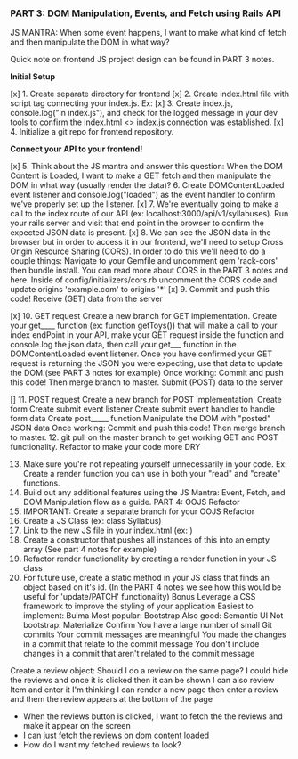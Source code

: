 ### PART 3: DOM Manipulation, Events, and Fetch using Rails API
JS MANTRA: When some event happens, I want to make what kind of fetch and then manipulate the DOM in what way?

Quick note on frontend JS project design can be found in PART 3 notes.

**Initial Setup**

[x] 1. Create separate directory for frontend
[x] 2. Create index.html file with script tag connecting your index.js. Ex: <script type="text/javascript" src="index.js"></script>
[x] 3. Create index.js, console.log("in index.js"), and check for the logged message in your dev tools to confirm the index.html <> index.js connection was established.
[x] 4. Initialize a git repo for frontend repository.

**Connect your API to your frontend!** 

[x] 5. Think about the JS mantra and answer this question: When the DOM Content is Loaded, I want to make a GET fetch and then manipulate the DOM in what way (usually render the data)?
 6. Create DOMContentLoaded event listener and console.log("loaded") as the event handler to confirm we've properly set up the listener.
[x] 7. We're eventually going to make a call to the index route of our API (ex: localhost:3000/api/v1/syllabuses). Run your rails server and visit that end point in the browser to confirm the expected JSON data is present.
[x] 8. We can see the JSON data in the browser but in order to access it in our frontend, we'll need to setup Cross Origin Resource Sharing (CORS). In order to do this we'll need to do a couple things:
Navigate to your Gemfile and uncomment gem 'rack-cors' then bundle install. You can read more about CORS in the PART 3 notes and here.
Inside of config/initializers/cors.rb uncomment the CORS code and update origins 'example.com' to origins '*'
[x] 9. Commit and push this code!
Receive (GET) data from the server

[x] 10. GET request
Create a new branch for GET implementation.
Create your get____ function (ex: function getToys()) that will make a call to your index endPoint in your API, make your GET request inside the function and console.log the json data, then call your get___ function in the DOMContentLoaded event listener.
Once you have confirmed your GET request is returning the JSON you were expecting, use that data to update the DOM.(see PART 3 notes for example)
Once working: Commit and push this code! Then merge branch to master.
Submit (POST) data to the server

[] 11. POST request
Create a new branch for POST implementation.
Create form
Create submit event listener
Create submit event handler to handle form data
Create post_____ function
Manipulate the DOM with "posted" JSON data
Once working: Commit and push this code! Then merge branch to master.
 12. git pull on the master branch to get working GET and POST functionality.
Refactor to make your code more DRY

 13. Make sure you're not repeating yourself unnecessarily in your code. Ex: Create a render function you can use in both your "read" and "create" functions.
 14. Build out any additional features using the JS Mantra: Event, Fetch, and DOM Manipulation flow as a guide.
PART 4: OOJS Refactor
 1. IMPORTANT: Create a separate branch for your OOJS Refactor
 2. Create a JS Class (ex: class Syllabus)
 3. Link to the new JS file in your index.html (ex: <script type="text/javascript" src="src/syllabus.js"></script>)
 4. Create a constructor that pushes all instances of this into an empty array (See part 4 notes for example)
 5. Refactor render functionality by creating a render function in your JS class
 6. For future use, create a static method in your JS class that finds an object based on it's id. (In the PART 4 notes we see how this would be useful for 'update/PATCH' functionality)
Bonus
 Leverage a CSS framework to improve the styling of your application
Easiest to implement: Bulma
Most popular: Bootstrap
Also good: Semantic UI
Not bootstrap: Materialize
Confirm
 You have a large number of small Git commits
 Your commit messages are meaningful
 You made the changes in a commit that relate to the commit message
 You don't include changes in a commit that aren't related to the commit message


 Create a review object:
 Should I do a review on the same page?
 I could hide the reviews and once it is clicked then it can be shown
 I can also review Item and enter it
 I'm thinking I can render a new page then enter a review and them the review appears at the bottom of the page

- When the reviews button is clicked, I want to fetch the the reviews and make it appear on the screen
- I can just fetch the reviews on dom content loaded
- How do I want my fetched reviews to look?
